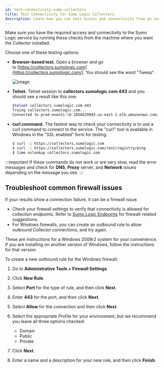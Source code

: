 ```yaml
---
id: test-connectivity-sumo-collectors
title: Test Connectivity for Sumo Logic Collectors
description: Learn how you can test access and connectivity from an installed Collector to the Sumo Logic service.
---
```




Make sure you have the required access and connectivity to the Sumo Logic service by running these checks from the machine where you want the Collector installed.

Choose one of these testing options:

* **Browser-based test.** Open a browser and go to [https://collectors.sumologic.com](https://collectors.sumologic.com/). You should see the word "Tweep". 

    ![image](/img/send-data/tweep.png)

* **Telnet.** Telnet session to **collectors.sumologic.com 443** and you should see a result like this one:

    ```bash
    $telnet collectors.sumologic.com 443
    Trying collectors.sumologic.com...
    Connected to prod-events-lb-1056629993.us-east-1.elb.amazonaws.com.
    ```

* **curl command.** The fastest way to check your connectivity is to use a curl command to connect to the service. The "curl" tool is available in Windows in the "SSL enabled" form for testing.

    ```bash
    $ curl -i https://collectors.sumologic.com
    $ curl -i https://collectors.sumologic.com/rest/registry/ping
    $ time nslookup collectors.sumologic.com
    ```

:::important
If these commands do not work or are very slow, read the error messages and check for **DNS**, **Proxy** server, and **Network** issues depending on the message you see.
:::

## Troubleshoot common firewall issues

If your results show a connection failure, it can be a firewall issue.

* Check your firewall settings to verify that connectivity is allowed for collection endpoints. Refer to [Sumo Logic Endpoints](/docs/api/authentication-endpoints-security#Sumo-Logic-Endpoints-by-Deployment-and-Firewall-Security) for firewall-related suggestions.
* For Windows firewalls, you can create an outbound rule to allow outbound Collector connections, and try again.

These are instructions for a Windows 2008r2 system for your convenience. If you are installing on another version of Windows, follow the instructions for that version.

To create a new outbound rule for the Windows firewall:

1. Go to **Administrative Tools > Firewall Settings**.
1. Click **New Rule**.
1. Select **Port** for the type of rule, and then click **Next**.
1. Enter **443** for the port, and then click **Next**.
1. Select **Allow** for the connection and then click **Next**.
1. Select the appropriate Profile for your environment, but we recommend you leave all three options checked:  

   * Domain  
   * Public  
   * Private

1. Click **Next**.
1. Enter a name and a description for your new rule, and then click **Finish**.

 
